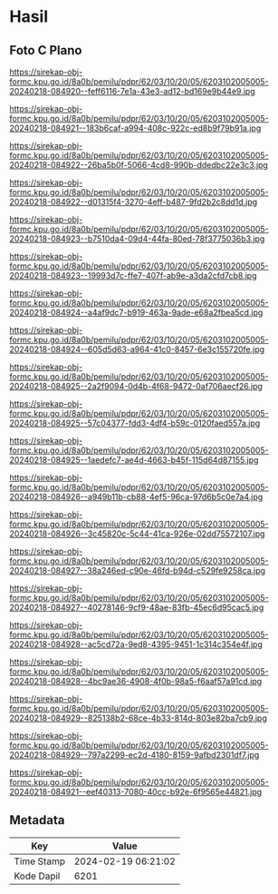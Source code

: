 # Hasil

## Foto C Plano

https://sirekap-obj-formc.kpu.go.id/8a0b/pemilu/pdpr/62/03/10/20/05/6203102005005-20240218-084920--feff6116-7e1a-43e3-ad12-bd169e9b44e9.jpg

https://sirekap-obj-formc.kpu.go.id/8a0b/pemilu/pdpr/62/03/10/20/05/6203102005005-20240218-084921--183b6caf-a994-408c-922c-ed8b9f79b91a.jpg

https://sirekap-obj-formc.kpu.go.id/8a0b/pemilu/pdpr/62/03/10/20/05/6203102005005-20240218-084922--26ba5b0f-5066-4cd8-990b-ddedbc22e3c3.jpg

https://sirekap-obj-formc.kpu.go.id/8a0b/pemilu/pdpr/62/03/10/20/05/6203102005005-20240218-084922--d01315f4-3270-4eff-b487-9fd2b2c8dd1d.jpg

https://sirekap-obj-formc.kpu.go.id/8a0b/pemilu/pdpr/62/03/10/20/05/6203102005005-20240218-084923--b7510da4-09d4-44fa-80ed-78f3775036b3.jpg

https://sirekap-obj-formc.kpu.go.id/8a0b/pemilu/pdpr/62/03/10/20/05/6203102005005-20240218-084923--19993d7c-ffe7-407f-ab9e-a3da2cfd7cb8.jpg

https://sirekap-obj-formc.kpu.go.id/8a0b/pemilu/pdpr/62/03/10/20/05/6203102005005-20240218-084924--a4af9dc7-b919-463a-9ade-e68a2fbea5cd.jpg

https://sirekap-obj-formc.kpu.go.id/8a0b/pemilu/pdpr/62/03/10/20/05/6203102005005-20240218-084924--605d5d63-a964-41c0-8457-6e3c155720fe.jpg

https://sirekap-obj-formc.kpu.go.id/8a0b/pemilu/pdpr/62/03/10/20/05/6203102005005-20240218-084925--2a2f9094-0d4b-4f68-9472-0af706aecf26.jpg

https://sirekap-obj-formc.kpu.go.id/8a0b/pemilu/pdpr/62/03/10/20/05/6203102005005-20240218-084925--57c04377-fdd3-4df4-b59c-0120faed557a.jpg

https://sirekap-obj-formc.kpu.go.id/8a0b/pemilu/pdpr/62/03/10/20/05/6203102005005-20240218-084925--1aedefc7-ae4d-4663-b45f-115d64d87155.jpg

https://sirekap-obj-formc.kpu.go.id/8a0b/pemilu/pdpr/62/03/10/20/05/6203102005005-20240218-084926--a949b11b-cb88-4ef5-96ca-97d6b5c0e7a4.jpg

https://sirekap-obj-formc.kpu.go.id/8a0b/pemilu/pdpr/62/03/10/20/05/6203102005005-20240218-084926--3c45820c-5c44-41ca-926e-02dd75572107.jpg

https://sirekap-obj-formc.kpu.go.id/8a0b/pemilu/pdpr/62/03/10/20/05/6203102005005-20240218-084927--38a246ed-c90e-46fd-b94d-c529fe9258ca.jpg

https://sirekap-obj-formc.kpu.go.id/8a0b/pemilu/pdpr/62/03/10/20/05/6203102005005-20240218-084927--40278146-9cf9-48ae-83fb-45ec6d95cac5.jpg

https://sirekap-obj-formc.kpu.go.id/8a0b/pemilu/pdpr/62/03/10/20/05/6203102005005-20240218-084928--ac5cd72a-9ed8-4395-9451-1c314c354e4f.jpg

https://sirekap-obj-formc.kpu.go.id/8a0b/pemilu/pdpr/62/03/10/20/05/6203102005005-20240218-084928--4bc9ae36-4908-4f0b-98a5-f6aaf57a91cd.jpg

https://sirekap-obj-formc.kpu.go.id/8a0b/pemilu/pdpr/62/03/10/20/05/6203102005005-20240218-084929--825138b2-68ce-4b33-814d-803e82ba7cb9.jpg

https://sirekap-obj-formc.kpu.go.id/8a0b/pemilu/pdpr/62/03/10/20/05/6203102005005-20240218-084929--797a2299-ec2d-4180-8159-9afbd2301df7.jpg

https://sirekap-obj-formc.kpu.go.id/8a0b/pemilu/pdpr/62/03/10/20/05/6203102005005-20240218-084921--eef40313-7080-40cc-b92e-6f9565e44821.jpg


## Metadata

| Key        | Value               |
| ---------- | ------------------- |
| Time Stamp | 2024-02-19 06:21:02 |
| Kode Dapil | 6201                |



